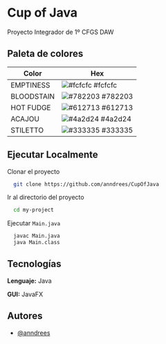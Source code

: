 
# Cup of Java

Proyecto Integrador de 1º CFGS DAW

## Paleta de colores

| Color             | Hex                                                                |
| ----------------- | ------------------------------------------------------------------ |
| EMPTINESS | ![#fcfcfc](https://via.placeholder.com/10/fcfcfc?text=+) #fcfcfc |
| BLOODSTAIN | ![#782203](https://via.placeholder.com/10/782203?text=+) #782203 |
| HOT FUDGE | ![#612713](https://via.placeholder.com/10/612713?text=+) #612713 |
| ACAJOU | ![#4a2d24](https://via.placeholder.com/10/4a2d24?text=+) #4a2d24 |
| STILETTO | ![#333335](https://via.placeholder.com/10/333335?text=+) #333335 |


## Ejecutar Localmente

Clonar el proyecto

```bash
  git clone https://github.com/anndrees/CupOfJava
```

Ir al directorio del proyecto

```bash
  cd my-project
```

Ejecutar ```Main.java```

```bash
  javac Main.java
  java Main.class
```

## Tecnologías

**Lenguaje:** Java

**GUI:** JavaFX

## Autores

- [@anndrees](https://www.github.com/anndrees)

